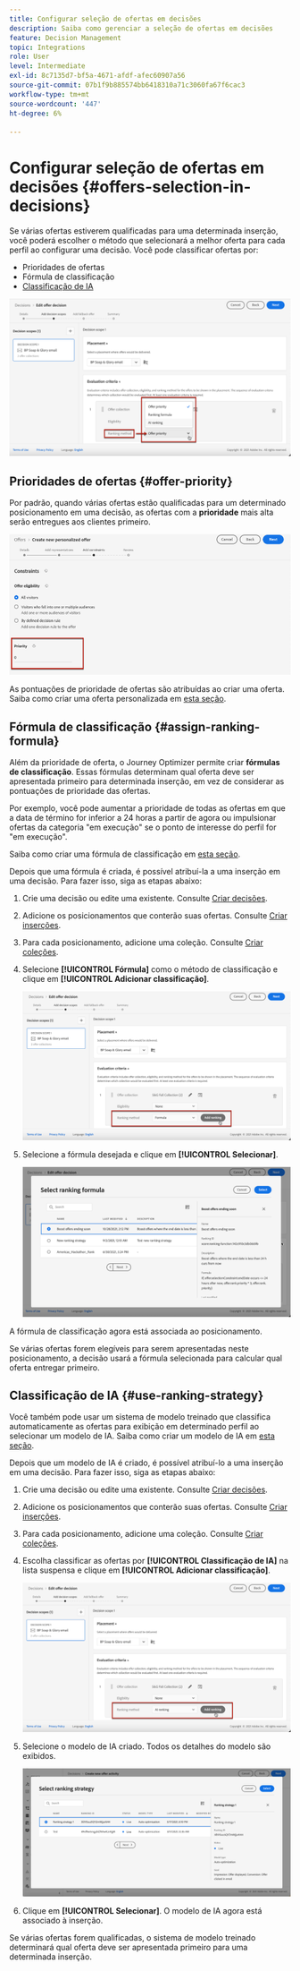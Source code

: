 ```yaml
---
title: Configurar seleção de ofertas em decisões
description: Saiba como gerenciar a seleção de ofertas em decisões
feature: Decision Management
topic: Integrations
role: User
level: Intermediate
exl-id: 8c7135d7-bf5a-4671-afdf-afec60907a56
source-git-commit: 07b1f9b885574bb6418310a71c3060fa67f6cac3
workflow-type: tm+mt
source-wordcount: '447'
ht-degree: 6%

---
```


# Configurar seleção de ofertas em decisões {#offers-selection-in-decisions}

Se várias ofertas estiverem qualificadas para uma determinada inserção, você poderá escolher o método que selecionará a melhor oferta para cada perfil ao configurar uma decisão. Você pode classificar ofertas por:
* Prioridades de ofertas
* Fórmula de classificação
* [Classificação de IA](#use-ranking-strategy)

![](../assets/offer-rank-by.png)

## Prioridades de ofertas {#offer-priority}

Por padrão, quando várias ofertas estão qualificadas para um determinado posicionamento em uma decisão, as ofertas com a **prioridade** mais alta serão entregues aos clientes primeiro.

![](../assets/offer-priority.png)

As pontuações de prioridade de ofertas são atribuídas ao criar uma oferta. Saiba como criar uma oferta personalizada em [esta seção](../offer-library/creating-personalized-offers.md).

## Fórmula de classificação {#assign-ranking-formula}

Além da prioridade de oferta, o Journey Optimizer permite criar **fórmulas de classificação**. Essas fórmulas determinam qual oferta deve ser apresentada primeiro para determinada inserção, em vez de considerar as pontuações de prioridade das ofertas.

Por exemplo, você pode aumentar a prioridade de todas as ofertas em que a data de término for inferior a 24 horas a partir de agora ou impulsionar ofertas da categoria &quot;em execução&quot; se o ponto de interesse do perfil for &quot;em execução&quot;.

Saiba como criar uma fórmula de classificação em [esta seção](../ranking/create-ranking-formulas.md).

Depois que uma fórmula é criada, é possível atribuí-la a uma inserção em uma decisão. Para fazer isso, siga as etapas abaixo:

1. Crie uma decisão ou edite uma existente. Consulte [Criar decisões](../offer-activities/create-offer-activities.md).

1. Adicione os posicionamentos que conterão suas ofertas. Consulte [Criar inserções](../offer-library/creating-placements.md).

1. Para cada posicionamento, adicione uma coleção. Consulte [Criar coleções](../offer-library/creating-collections.md).

1. Selecione **[!UICONTROL Fórmula]** como o método de classificação e clique em **[!UICONTROL Adicionar classificação]**.

   ![](../assets/offer-activity-ranking.png)

1. Selecione a fórmula desejada e clique em **[!UICONTROL Selecionar]**.

   ![](../assets/ranking-selection.png)

A fórmula de classificação agora está associada ao posicionamento.

Se várias ofertas forem elegíveis para serem apresentadas neste posicionamento, a decisão usará a fórmula selecionada para calcular qual oferta entregar primeiro.

## Classificação de IA {#use-ranking-strategy}

<!--If you are an [Adobe Experience Platform](https://experienceleague.adobe.com/docs/experience-platform/landing/home.html?lang=pt-BR){target="_blank"} user leveraging the **Offer Decisioning** application service,-->

Você também pode usar um sistema de modelo treinado que classifica automaticamente as ofertas para exibição em determinado perfil ao selecionar um modelo de IA. Saiba como criar um modelo de IA em [esta seção](../ranking/create-ranking-strategies.md).

Depois que um modelo de IA é criado, é possível atribuí-lo a uma inserção em uma decisão. Para fazer isso, siga as etapas abaixo:

1. Crie uma decisão ou edite uma existente. Consulte [Criar decisões](../offer-activities/create-offer-activities.md).

1. Adicione os posicionamentos que conterão suas ofertas. Consulte [Criar inserções](../offer-library/creating-placements.md).

1. Para cada posicionamento, adicione uma coleção. Consulte [Criar coleções](../offer-library/creating-collections.md).

1. Escolha classificar as ofertas por **[!UICONTROL Classificação de IA]** na lista suspensa e clique em **[!UICONTROL Adicionar classificação]**.

   ![](../assets/ranking-selection-ai-ranking.png)

1. Selecione o modelo de IA criado. Todos os detalhes do modelo são exibidos.

   ![](../assets/ranking-selection-ai-ranking-selected.png)

1. Clique em **[!UICONTROL Selecionar]**. O modelo de IA agora está associado à inserção.

Se várias ofertas forem qualificadas, o sistema de modelo treinado determinará qual oferta deve ser apresentada primeiro para uma determinada inserção.

